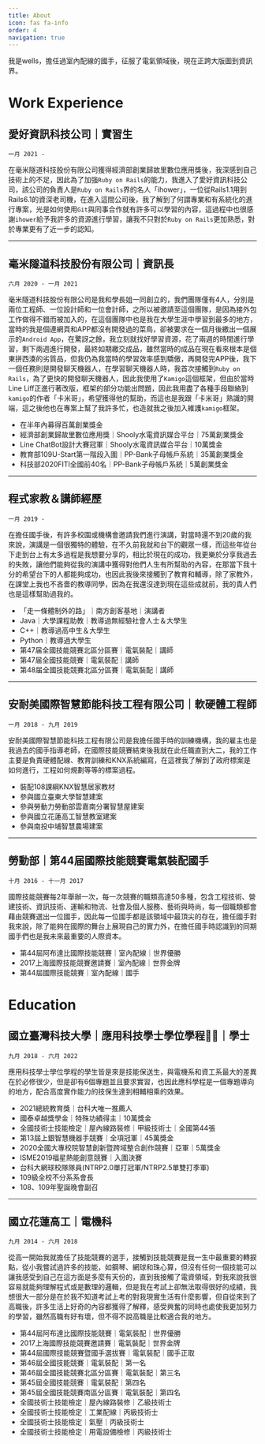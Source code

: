 ```yaml
---
title: About
icon: fas fa-info
order: 4
navigation: true
---
```

我是wells，擔任過室內配線的國手，征服了電氣領域後，現在正跨大版圖到資訊界。

# Work Experience
## 愛好資訊科技公司｜實習生
`一月 2021 -`

在毫米隧道科技股份有限公司獲得經濟部創業歸故里數位應用獎後，我深感到自己技術上的不足，因此為了加強`Ruby on Rails`的能力，我進入了愛好資訊科技公司，該公司的負責人是`Ruby on Rails`界的名人「ihower」，一位從Rails1.1用到Rails6.1的資深老司機，在進入這間公司後，我了解到了何謂專業和有系統化的進行專案，光是如何使用`Git`與同事合作就有許多可以學習的內容，這過程中也很感謝`ihower`給予我許多的資源進行學習，讓我不只對於`Ruby on Rails`更加熟悉，對於專業更有了近一步的認知。

---

## 毫米隧道科技股份有限公司｜資訊長
`六月 2020 - 一月 2021`

毫米隧道科技股份有限公司是我和學長姐一同創立的，我們團隊僅有4人，分別是兩位工程師、一位設計師和一位會計師，之所以被邀請至這個團隊，是因為接外包工作做得不錯而被加入的，在這個團隊中也是我在大學生涯中學習到最多的地方，當時的我是個連網頁和APP都沒有開發過的菜鳥，卻被要求在一個月後繳出一個展示的`Android App`，在驚訝之餘，我立刻就找好學習資源，花了兩週的時間進行學習，剩下兩週進行開發，最終如期繳交成品，雖然當時的成品在現在看來根本是個東拼西湊的劣質品，但我仍為我當時的學習效率感到驕傲，再開發完APP後，我下一個任務則是開發聊天機器人，在學習聊天機器人時，我首次接觸到`Ruby on Rails`，為了更快的開發聊天機器人，因此我使用了`Kamigo`這個框架，但由於當時Line Liff正進行著改版，框架的部分功能出問題，因此我用盡了各種手段聯絡到`kamigo`的作者「卡米哥」，希望獲得他的幫助，而這也是我跟「卡米哥」熟識的開端，這之後他也在專案上幫了我許多忙，也造就我之後加入維護`kamigo`框架。

- 在半年內募得百萬創業獎金
- 經濟部創業歸故里數位應用獎｜Shooly水電資訊媒合平台｜75萬創業獎金
- Line ChatBot設計大賽冠軍｜Shooly水電資訊媒合平台｜10萬獎金
- 教育部109U-Start第一階段入圍｜PP-Bank子母帳戶系統｜35萬創業獎金
- 科技部2020FITI全國前40名｜PP-Bank子母帳戶系統｜5萬創業獎金

---

## 程式家教＆講師經歷
`一月 2019 - `

在擔任國手後，有許多校園或機構會邀請我們進行演講，對當時還不到20歲的我來說，演講是一個很獨特的體驗，在不久前我就和台下的觀眾一樣，而這些年從台下走到台上有太多過程是我想要分享的，相比於現在的成功，我更樂於分享我過去的失敗，讓他們能夠從我的演講中獲得對他們人生有所幫助的內容，在那當下我十分的希望台下的人都能夠成功，也因此我後來接觸到了教育和輔導，除了家教外，在課堂上我也不吝嗇的教導同學，因為在我還沒達到現在這些成就前，我的貴人們也是這樣幫助過我的。

- 「走一條體制外的路」｜南方創客基地｜演講者
- Java｜大學課程助教｜教導過無經驗社會人士＆大學生
- C++｜教導過高中生＆大學生
- Python｜教導過大學生
- 第47届全國技能競賽北區分區賽｜電氣裝配｜講師
- 第47届全國技能競賽｜電氣裝配｜講師
- 第48届全國技能競賽北區分區賽｜電氣裝配｜講師

---

## 安耐美國際智慧節能科技工程有限公司｜軟硬體工程師
`一月 2018 - 九月 2019`

安耐美國際智慧節能科技工程有限公司是我擔任國手時的訓練機構，我的雇主也是我過去的國手指導老師，在國際技能競賽結束後我就在此任職直到大二，我的工作主要是負責硬體配線、教育訓練和KNX系統編寫，在這裡我了解到了政府標案是如何進行，工程如何規劃等等的標案過程。

- 裝配108課綱KNX智慧居家教材
- 參與國立臺東大學智慧建案
- 參與勞動力勞動部雲嘉南分署智慧屋建案
- 參與國立花蓮高工智慧教室建案
- 參與南投中埔智慧農場建案

---

## 勞動部｜第44届國際技能競賽電氣裝配國手
`十月 2016 - 十一月 2017`

國際技能競賽每2年舉辦一次，每一次競賽的職類高達50多種，包含工程技術、營建技術、資訊技術、運輸和物流、社會及個人服務、藝術與時尚，每一個職類都會藉由競賽選出一位國手，因此每一位國手都是該領域中最頂尖的存在，擔任國手對我來說，除了能夠在國際的舞台上展現自己的實力外，在擔任國手時認識到的同期國手們也是我未來最重要的人際資本。

- 第44屆阿布達比國際技能競賽｜室內配線｜世界優勝
- 2017上海國際技能競賽邀請賽｜室內配線｜世界金牌
- 第44屆國際技能競賽｜室內配線｜國手

# Education
## 國立臺灣科技大學｜應用科技學士學位學程｜學士
`九月 2018 - 六月 2022`

應用科技學士學位學程的學生皆是來是技能保送生，與電機系和資工系最大的差異在於必修很少，但是卻有6個專題並且要求實習，也因此應科學程是一個專題導向的地方，配合高度實作能力的技保生達到相輔相乘的效果。

- 2021總統教育獎｜台科大唯一推薦人
- 國泰卓越獎學金｜特殊功績得主｜10萬獎金
- 全國技術士技能檢定｜屋內線路裝修｜甲級技術士｜全國第44張
- 第13屆上銀智慧機器手競賽｜全項冠軍｜45萬獎金
- 2020全國大專校院智慧創新暨跨域整合創作競賽｜亞軍｜5萬獎金
- ISME2019福星熱能創意競賽｜入圍決賽
- 台科大網球校隊隊員(NTRP2.0單打冠軍/NTRP2.5單雙打季軍)
- 109級全校不分系系會長
- 108、109年聖誕晚會副召

---

## 國立花蓮高工｜電機科
`九月 2014 - 六月 2018`

從高一開始我就擔任了技能競賽的選手，接觸到技能競賽是我一生中最重要的轉捩點，從小我嘗試過許多的技能，如鋼琴、網球和珠心算，但沒有任何一個技能可以讓我感受到自己在這方面是多麼有天份的，直到我接觸了電資領域，對我來說我很容易就能夠理解程式或是數理的邏輯，但是我在考試上卻無法取得很好的成績，我想很大一部分是在於我不知道考試上考的對我現實生活有什麼影響，但自從來到了高職後，許多生活上好奇的內容都獲得了解釋，感受興奮的同時也處使我更加努力的學習，雖然高職有好有壞，但不得不說高職是比較適合我的地方。

- 第44屆阿布達比國際技能競賽｜電氣裝配｜世界優勝
- 2017上海國際技能競賽邀請賽｜電氣裝配｜世界金牌
- 第44屆國際技能競賽暨國手選拔賽｜電氣裝配｜國手正取
- 第46屆全國技能競賽｜電氣裝配｜第一名
- 第46屆全國技能競賽北區分區賽｜電氣裝配｜第三名
- 第45屆全國技能競賽｜電氣裝配｜第四名
- 第45屆全國技能競賽南區分區賽｜電氣裝配｜第四名
- 全國技術士技能檢定｜屋內線路裝修｜乙級技術士
- 全國技術士技能檢定｜工業配線｜丙級技術士
- 全國技術士技能檢定｜氣壓｜丙級技術士
- 全國技術士技能檢定｜用電設備檢修｜丙級技術士